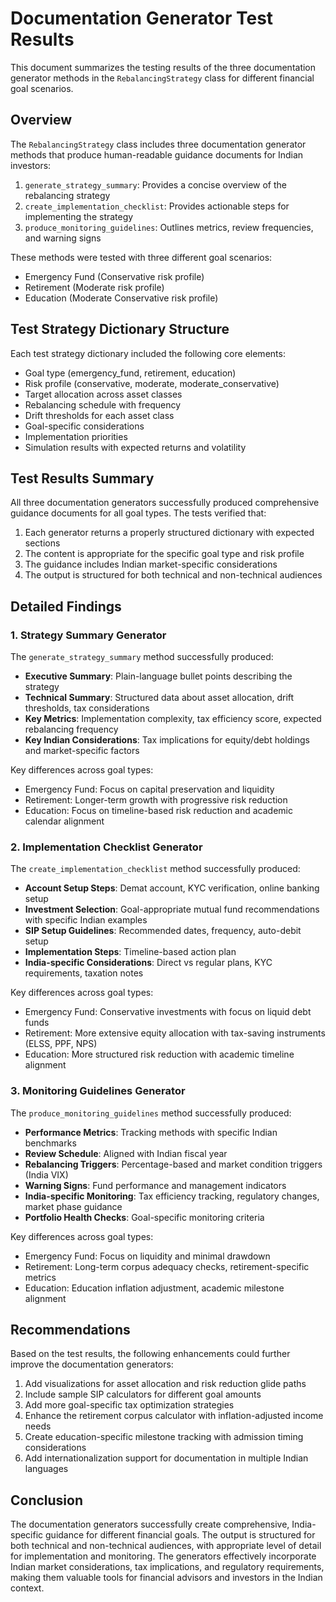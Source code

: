 # Documentation Generator Test Results

This document summarizes the testing results of the three documentation generator methods in the `RebalancingStrategy` class for different financial goal scenarios.

## Overview

The `RebalancingStrategy` class includes three documentation generator methods that produce human-readable guidance documents for Indian investors:

1. `generate_strategy_summary`: Provides a concise overview of the rebalancing strategy
2. `create_implementation_checklist`: Provides actionable steps for implementing the strategy
3. `produce_monitoring_guidelines`: Outlines metrics, review frequencies, and warning signs

These methods were tested with three different goal scenarios:
- Emergency Fund (Conservative risk profile)
- Retirement (Moderate risk profile)
- Education (Moderate Conservative risk profile)

## Test Strategy Dictionary Structure

Each test strategy dictionary included the following core elements:
- Goal type (emergency_fund, retirement, education)
- Risk profile (conservative, moderate, moderate_conservative)
- Target allocation across asset classes
- Rebalancing schedule with frequency
- Drift thresholds for each asset class
- Goal-specific considerations
- Implementation priorities
- Simulation results with expected returns and volatility

## Test Results Summary

All three documentation generators successfully produced comprehensive guidance documents for all goal types. The tests verified that:

1. Each generator returns a properly structured dictionary with expected sections
2. The content is appropriate for the specific goal type and risk profile
3. The guidance includes Indian market-specific considerations
4. The output is structured for both technical and non-technical audiences

## Detailed Findings

### 1. Strategy Summary Generator

The `generate_strategy_summary` method successfully produced:

- **Executive Summary**: Plain-language bullet points describing the strategy
- **Technical Summary**: Structured data about asset allocation, drift thresholds, tax considerations
- **Key Metrics**: Implementation complexity, tax efficiency score, expected rebalancing frequency
- **Key Indian Considerations**: Tax implications for equity/debt holdings and market-specific factors

Key differences across goal types:
- Emergency Fund: Focus on capital preservation and liquidity
- Retirement: Longer-term growth with progressive risk reduction
- Education: Focus on timeline-based risk reduction and academic calendar alignment

### 2. Implementation Checklist Generator

The `create_implementation_checklist` method successfully produced:

- **Account Setup Steps**: Demat account, KYC verification, online banking setup
- **Investment Selection**: Goal-appropriate mutual fund recommendations with specific Indian examples
- **SIP Setup Guidelines**: Recommended dates, frequency, auto-debit setup
- **Implementation Steps**: Timeline-based action plan
- **India-specific Considerations**: Direct vs regular plans, KYC requirements, taxation notes

Key differences across goal types:
- Emergency Fund: Conservative investments with focus on liquid debt funds
- Retirement: More extensive equity allocation with tax-saving instruments (ELSS, PPF, NPS)
- Education: More structured risk reduction with academic timeline alignment

### 3. Monitoring Guidelines Generator

The `produce_monitoring_guidelines` method successfully produced:

- **Performance Metrics**: Tracking methods with specific Indian benchmarks
- **Review Schedule**: Aligned with Indian fiscal year
- **Rebalancing Triggers**: Percentage-based and market condition triggers (India VIX)
- **Warning Signs**: Fund performance and management indicators
- **India-specific Monitoring**: Tax efficiency tracking, regulatory changes, market phase guidance
- **Portfolio Health Checks**: Goal-specific monitoring criteria

Key differences across goal types:
- Emergency Fund: Focus on liquidity and minimal drawdown
- Retirement: Long-term corpus adequacy checks, retirement-specific metrics
- Education: Education inflation adjustment, academic milestone alignment

## Recommendations

Based on the test results, the following enhancements could further improve the documentation generators:

1. Add visualizations for asset allocation and risk reduction glide paths
2. Include sample SIP calculators for different goal amounts
3. Add more goal-specific tax optimization strategies
4. Enhance the retirement corpus calculator with inflation-adjusted income needs
5. Create education-specific milestone tracking with admission timing considerations
6. Add internationalization support for documentation in multiple Indian languages

## Conclusion

The documentation generators successfully create comprehensive, India-specific guidance for different financial goals. The output is structured for both technical and non-technical audiences, with appropriate level of detail for implementation and monitoring. The generators effectively incorporate Indian market considerations, tax implications, and regulatory requirements, making them valuable tools for financial advisors and investors in the Indian context.